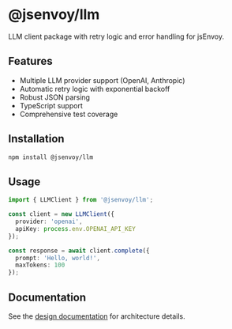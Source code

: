 # @jsenvoy/llm

LLM client package with retry logic and error handling for jsEnvoy.

## Features

- Multiple LLM provider support (OpenAI, Anthropic)
- Automatic retry logic with exponential backoff
- Robust JSON parsing
- TypeScript support
- Comprehensive test coverage

## Installation

```bash
npm install @jsenvoy/llm
```

## Usage

```typescript
import { LLMClient } from '@jsenvoy/llm';

const client = new LLMClient({
  provider: 'openai',
  apiKey: process.env.OPENAI_API_KEY
});

const response = await client.complete({
  prompt: 'Hello, world!',
  maxTokens: 100
});
```

## Documentation

See the [design documentation](./docs/design.md) for architecture details.